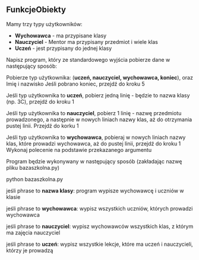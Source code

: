 ## FunkcjeObiekty
Mamy trzy typy użytkowników:
- **Wychowawca** - ma przypisane klasy
- **Nauczyciel** - Mentor ma przypisany przedmiot i wiele klas
- **Uczeń** - jest przypisany do jednej klasy

Napisz program, który ze standardowego wyjścia pobierze dane w następujący sposób:

Pobierze typ użytkownika: (**uczeń, nauczyciel, wychowawca, koniec**), oraz Imię i nazwisko Jeśli pobrano koniec, przejdź do kroku 5

Jeśli typ użytkownika to **uczeń**, pobierz jedną linię - będzie to nazwa klasy (np. 3C), przejdź do kroku 1

Jeśli typ użytkownika to **nauczyciel**, pobierz 1 linię - nazwę przedmiotu prowadzonego, a następnie w nowych liniach nazwy klas, aż do otrzymania pustej linii. Przejdź do korku 1

Jeśli typ użytkownika to **wychowawca**, pobieraj w nowych liniach nazwy klas, które prowadzi wychowawca, aż do pustej linii, przejdź do kroku 1
Wykonaj polecenie na podstawie przekazanego argumentu

Program będzie wykonywany w następujący sposób (zakładając nazwę pliku bazaszkolna.py)

python bazaszkolna.py <phrase>

jeśli phrase to **nazwa klasy**: program wypisze wychowawcę i uczniów w klasie

jeśli phrase to **wychowawca**: wypisz wszystkich uczniów, których prowadzi wychowawca

jeśli phrase to **nauczyciel**: wypisz wychowawców wszystkich klas, z którym ma zajęcia nauczyciel

jeśli phrase to **uczeń**: wypisz wszystkie lekcje, które ma uczeń i nauczycieli, którzy je prowadzą
